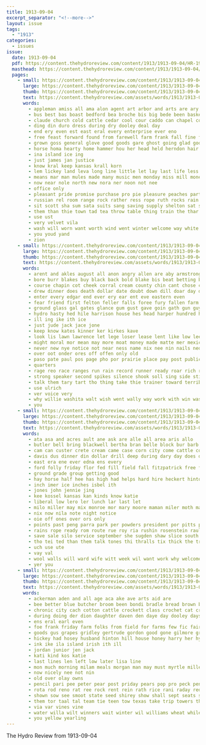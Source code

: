 ```yaml
---
title: 1913-09-04
excerpt_separator: "<!--more-->"
layout: issue
tags:
  - "1913"
categories:
  - issues
issue:
  date: 1913-09-04
  pdf: https://content.thehydroreview.com/content/1913/1913-09-04/HR-1913-09-04.pdf
  masthead: https://content.thehydroreview.com/content/1913/1913-09-04/masthead/HR-1913-09-04.jpg
  pages:
    - small: https://content.thehydroreview.com/content/1913/1913-09-04/small/HR-1913-09-04-01.jpg
      large: https://content.thehydroreview.com/content/1913/1913-09-04/large/HR-1913-09-04-01.jpg
      thumb: https://content.thehydroreview.com/content/1913/1913-09-04/thumbnails/HR-1913-09-04-01.jpg
      text: https://content.thehydroreview.com/assets/words/1913/1913-09-04/HR-1913-09-04-01.txt
      words:
        - appleman amiss all ama alon agent art arbor and arts are ary august adeline
        - bus best bas boast bedford bea broche bis big bede been basket band blue bells bring boys bet better brown business began bros both blackwell bigger blend
        - claude church cold cattle cedar cool cour caddo can chapel colts county carlton change call cheap cos company cover come
        - ding din duro dress during dry dooley deal day
        - end ery even est east eral every enterprise ever eno
        - free feast forward found from farewell farm frank fall fine first fair for friends farmer fail
        - grown goss general glove good goods gare ghost going glad godman german
        - horse homa hearty home hammer hou her head held herndon hair haye hydro hard how hus house had him hour heft hater happy has
        - ina island ice ing
        - just james jan justice
        - know kral keep kansas krall korn
        - lem lickey land leva long line little let lay last life less lont late list light like
        - means mar man mules made many music men monday miss mill money market mens most more mari
        - now near nole north new nora ner noon not nee
        - office only
        - pleasant pride promise purchase pro pie pleasure peaches part per pair plenty place present poe pea people phe past proud
        - russian rel room range rock rather ress rope ruth rocks rain rest
        - sit scott sha sum sata suits sang saving supply shelton sat store shon stride stock staple shade stripe stone such shown salt sale schools shoe silk show sary spring suit six see still special song soe silks sie sunday seed samples speak school styles service saturday surprise sports small soon san
        - them than thie town tad tea throw table thing train the thar tha tak texas times tess thurs tailor toot
        - use ust
        - very velvet vila
        - wash will worn want worth wind went winter welcome way white work wear with woods write while wool weatherford working wait witty was wish water
        - you youd yand
        - zion
    - small: https://content.thehydroreview.com/content/1913/1913-09-04/small/HR-1913-09-04-02.jpg
      large: https://content.thehydroreview.com/content/1913/1913-09-04/large/HR-1913-09-04-02.jpg
      thumb: https://content.thehydroreview.com/content/1913/1913-09-04/thumbnails/HR-1913-09-04-02.jpg
      text: https://content.thehydroreview.com/assets/words/1913/1913-09-04/HR-1913-09-04-02.txt
      words:
        - arent and akles august all anon angry allen are aby armstrong arm ague ald
        - bore burr blakes buy black back bold blake bis beat betting bin bead beck brave bank best ben bai bet but been box brite brown brough blue bor bill brothers bow better breath bie
        - course chapin cot cheek corral cream county chin cant chose check cattle close coin covington choi change cha can collins city cast company colony comin case childress college cordell caddo charter cook came come clove
        - drew dinner does death dollar date doubt down dill doar day dou
        - enter every edgar end ever ery ear ent eve eastern even
        - fear friend first felton feller falls foree fury fallen farm fall from fate fone full fee fed face farewell frese for fell fine felt frame fast friends forward foreman
        - ground glass gal gates glance gum gust gave goin gath gun guy game glase greer gallagher general gabby group good gance going
        - hydro hasty hed hile harrison house hes head harper hundred hou hie her home him helen hollis hang had has hin heart holen high hardware hands hand
        - ill ing ike ith ice
        - just jude jack jace jone
        - keep know kates kinner ker kirkes kave
        - look lis lawn lawrence let lege loser lease lent like low lee lai larry long last las little line
        - might moral mor mean may more moat money made matte mer mexico moment marks mas mules mate monday meals miss must men miracle man merit most
        - never new nye notice not near ness name nix nee nin nails ned now
        - over oot onder ores off offen only old
        - paso pate paul pos page pho por prairie place pay post public path peed pretty per pacific person pope pro phe plump pat police pai pock
        - quarters
        - rage reo race ranges run rain record runner ready roar rich room rec route rather ret reason roa rab rum red rally ran
        - strong speaker second spikes silence shook soll sing side still sten shall stover size sell skinner standing start south stout saine seats see shade shoot set stare state seem strode she star shoulders such supper show string sed special smile school service sunday speed save said smi scott sur stoves say
        - talk them tary tart tho thing take thie trainer toward terrible tin tim tas ted texas toon turn town try throw ties trom terri the thea then
        - use ulrich
        - ver voice very
        - why willie washita walt wish went wally way work with win was will whistle wit winner ward weight word wise well want wings
        - you
    - small: https://content.thehydroreview.com/content/1913/1913-09-04/small/HR-1913-09-04-03.jpg
      large: https://content.thehydroreview.com/content/1913/1913-09-04/large/HR-1913-09-04-03.jpg
      thumb: https://content.thehydroreview.com/content/1913/1913-09-04/thumbnails/HR-1913-09-04-03.jpg
      text: https://content.thehydroreview.com/assets/words/1913/1913-09-04/HR-1913-09-04-03.txt
      words:
        - ata asa and acres ault ane ask are alle all area aris allo
        - butler bell bring blackwell bertha bran belle block bur barb bridge big barre boyer bis blue been best brought bak bee barber bal bus butter bros barn
        - cam can custer crete cream came case corn city come cattle colo cox carrier coro collar cull
        - davis dus dinner din dollar drill deep during dary day does densmore dano down dairy days
        - east era ene ever edna ens every
        - ford folly friday flor fed fill field fall fitzpatrick free far falfa from fair foot fee frank first farm farmer for famous fria
        - ground grade group getting good
        - hay horse half hee has high had helps hard hire heckert hinton hom holding hydro head hold hil hour how heo her
        - inch imer ice inches isbel ith
        - jones john jennie jing
        - kee kossel kansas kan kinds know katie
        - liberal low lero ler lunch lar last let
        - milo miller may mix monroe mor mary moore maman miler moth matter many morning man mountain men martin merel morell more miss monday moe made meal market
        - nix now nila note night notice
        - oie off ones over ors only
        - points past peng parra park per powders president por pitts poor poh palace pope pay part proper parenti pile pho phi philip pee
        - rains rope ready rom route rue roy ria rushin rosenstein raul rock
        - save sale silo service september she sugden shaw slice south see silos sept swan set sant shown state shorts steel sito strange special stand seed store sch salesman soon show sell short school sister saturday street
        - tho tei ted than them talk tones thi thralls tix thick the trip takes then tal
        - uch use ute
        - vay val
        - wool walls will ward wife witt week wil want work why welcome weatherford with wie wheat while worm walle way worker win wood
        - yer you
    - small: https://content.thehydroreview.com/content/1913/1913-09-04/small/HR-1913-09-04-04.jpg
      large: https://content.thehydroreview.com/content/1913/1913-09-04/large/HR-1913-09-04-04.jpg
      thumb: https://content.thehydroreview.com/content/1913/1913-09-04/thumbnails/HR-1913-09-04-04.jpg
      text: https://content.thehydroreview.com/assets/words/1913/1913-09-04/HR-1913-09-04-04.txt
      words:
        - ackerman aden and all age aca ake ave arts aid are
        - bee better blue butcher broom been bondi bradle bread brown bridgeport bar best big bros ben but bose bin bel black bull bile breed biel ber bill
        - chronic city cach cotton cattle crockett class crochet cat crosswhite cody claude can cases colts corr cons corn card colt carver clyde
        - during doing der dion daughter daven den daye day dooley days draft
        - ens eral earl even
        - foe frank friday farm folks from field for farms few fic fair first friends falling
        - goods gus grapes gridley gertrude gordon good gone gilmore green geary gram grown gor groom grass gest grain gay guth
        - hickey had hosey husband hinton hill house honey harry her hydro hollis harne hoe habe has hore horse hard hand halter hed home
        - ink ike ila island irish ith ill
        - jordan junior jen jack
        - kati kind kos katie
        - last lines len left low later lisa line
        - mon much morning milam meals morgan man may must myrtle miller mia moon made most mos miss milo monday
        - now nicely nee not nin
        - old over olay owns
        - pencil pari pee peter pear post priday pears pop pro peck pen pail painting plate pillow per piece perfect polite place peaches peters pie peppers pair
        - rota rod reno rat ree rock rent rein rath rice rani raday red
        - shown sow see smoot state seed shirey show shall sept seats stock stalk sand shee shadow sunday sae sister short soo silk sarah sad sion say stork stakes special sho stay september
        - them tor taal tal team tie teen tow texas take trip towers than then trom thralls the tag
        - via var vines vine
        - water willa wilt winners wait winter wil williams wheat while white winning with wal wine wade winsor worthy work weeks wife week welsh will wears was
        - you yellow yearling
---
```


The Hydro Review from 1913-09-04

<!--more-->

